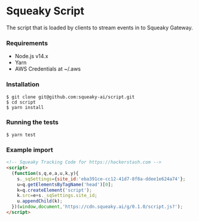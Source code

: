 # Squeaky Script

The script that is loaded by clients to stream events in to Squeaky Gateway.

### Requirements
- Node.js v14.x
- Yarn
- AWS Credentials at ~/.aws

### Installation
```shell
$ git clone git@github.com:squeaky-ai/script.git
$ cd script
$ yarn install
```

### Running the tests
```shell
$ yarn test
```

### Example import
```html
<!-- Squeaky Tracking Code for https://hackerstash.com -->
<script>
  (function(s,q,e,a,u,k,y){
    s._sqSettings={site_id:'eba391ce-cc12-41d7-8f8a-ddee1e624a74'};
    u=q.getElementsByTagName('head')[0];
    k=q.createElement('script');
    k.src=e+s._sqSettings.site_id;
    u.appendChild(k);
  })(window,document,'https://cdn.squeaky.ai/g/0.1.0/script.js?');
</script>
```